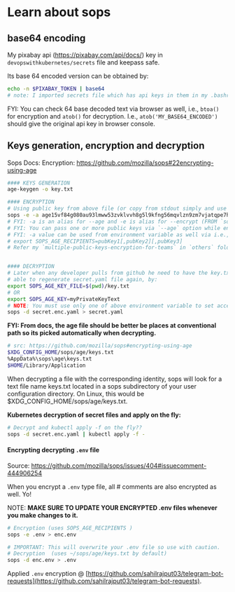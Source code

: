 # Learn about sops

## base64 encoding
My pixabay api (https://pixabay.com/api/docs/) key in `devopswithkubernetes/secrets` file and keepass safe.

Its base 64 encoded version can be obtained by:

```bash
echo -n $PIXABAY_TOKEN | base64 
# note: I imported secrets file which has api keys in them in my .bashrc file.
```

FYI: You can check 64 base decoded text via browser as well, i.e., `btoa()` for encryption and `atob()` for decryption. I.e., `atob('MY_BASE64_ENCODED')` should give the original api key in browser console.

## Keys generation, encryption and decryption

Sops Docs: Encryption: https://github.com/mozilla/sops#22encrypting-using-age

```bash
#### KEYS GENERATION
age-keygen -o key.txt

#### ENCRYPTION
# Using public key from above file (or copy from stdout simply and use it in the -a option):
sops -e -a age15vf84g080au93lmww53zvklvvh8g5l9kfng56mqvlzn9zm7vjatqpe7hwe secret.yaml > secret.enc.yaml
# FYI: -a is an alias for --age and -e is alias for --encrypt (FROM `sops -h`)
# FYI: You can pass one or more public keys via `--age` option while encrypting, which are separated by commans.
# FYI: -a value can be used from environment variable as well via i.e.,
# export SOPS_AGE_RECIPIENTS=pubKey1[,pubKey2][,pubKey3]
# Refer my `multiple-public-keys-encryption-for-teams` in `others` folder for more info.


#### DECRYPTION
# Later when any developer pulls from github he need to have the key.txt file to be
# able to regenerate secret.yaml file again, by:
export SOPS_AGE_KEY_FILE=$(pwd)/key.txt
# OR
export SOPS_AGE_KEY=myPrivateKeyText 
# NOTE: You must use only one of above environment variable to set access to private key for sops.
sops -d secret.enc.yaml > secret.yaml
```

**FYI: From docs, the age file should be better be places at conventional path so its picked automatically when decrypting.**

```bash
# src: https://github.com/mozilla/sops#encrypting-using-age
$XDG_CONFIG_HOME/sops/age/keys.txt
%AppData%\sops\age\keys.txt
$HOME/Library/Application
```

When decrypting a file with the corresponding identity, sops will look for a text file name keys.txt located in a sops subdirectory of your user configuration directory. On Linux, this would be $XDG_CONFIG_HOME/sops/age/keys.txt.

**Kubernetes decryption of secret files and apply on the fly:**

```bash
# Decrypt and kubectl apply -f on the fly??
sops -d secret.enc.yaml | kubectl apply -f -
```

#### Encrypting decrypting `.env` file

Source: https://github.com/mozilla/sops/issues/404#issuecomment-444906254

When you encrypt a `.env` type file, all # comments are also encrypted as well. Yo!

NOTE: **MAKE SURE TO UPDATE YOUR ENCRYPTED .env files whenever you make changes to it.**

```bash
# Encryption (uses SOPS_AGE_RECIPIENTS )
sops -e .env > enc.env

# IMPORTANT: This will overwrite your .env file so use with caution.
# Decryption  (uses ~/sops/age/keys.txt by default)
sops -d enc.env > .env
```

Applied `.env` encryption @ [https://github.com/sahilrajput03/telegram-bot-requests](https://github.com/sahilrajput03/telegram-bot-requests).
